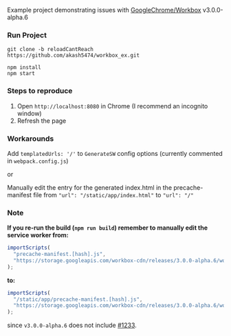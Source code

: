 Example project demonstrating issues with [GoogleChrome/Workbox](https://github.com/googlechrome/workbox) v3.0.0-alpha.6

### Run Project

```
git clone -b reloadCantReach https://github.com/akash5474/workbox_ex.git

npm install
npm start
```

### Steps to reproduce

1. Open `http://localhost:8080` in Chrome (I recommend an incognito window)
2. Refresh the page


### Workarounds

Add `templatedUrls: '/'` to `GenerateSW` config options (currently commented in `webpack.config.js`)


or


Manually edit the entry for the generated index.html in the precache-manifest file
from `"url": "/static/app/index.html"` to `"url": "/"`



### Note

**If you re-run the build (`npm run build`) remember to manually edit the service worker from:**

```javascript
importScripts(
  "precache-manifest.[hash].js",
  "https://storage.googleapis.com/workbox-cdn/releases/3.0.0-alpha.6/workbox-sw.js"
);
```

**to:**

```javascript
importScripts(
  "/static/app/precache-manifest.[hash].js",
  "https://storage.googleapis.com/workbox-cdn/releases/3.0.0-alpha.6/workbox-sw.js"
);
```

since `v3.0.0-alpha.6` does not include [#1233](https://github.com/GoogleChrome/workbox/pull/1233).
